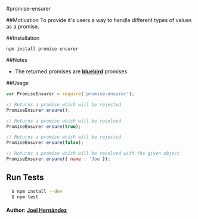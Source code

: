 #promise-ensurer

##Motivation
To provide it's users a way to handle different types of values as a promise.

##Installation

    npm install promise-ensurer

##Notes
 - The returned promises are **[bluebird](http://bluebirdjs.com/)** promises 

##Usage

```js
var PromiseEnsurer = require('promise-ensurer');

// Returns a promise which will be rejected
PromiseEnsurer.ensure();

// Returns a promise which will be resolved
PromiseEnsurer.ensure(true); 

// Returns a promise which will be rejected
PromiseEnsurer.ensure(false);

// Returns a promise which will be resolved with the given object
PromiseEnsurer.ensure({ name : 'Joe'});
```

## Run Tests

``` bash
  $ npm install --dev
  $ npm test
```

#### Author: [Joel Hernández](https://github.com/thefabulousdev)

